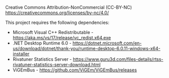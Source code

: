 Creative Commons Attribution-NonCommercial (CC-BY-NC)
https://creativecommons.org/licenses/by-nc/4.0/

This project requires the following dependencies:
- Microsoft Visual C++ Redistributable - https://aka.ms/vs/17/release/vc_redist.x64.exe
- .NET Desktop Runtime 6.0 - https://dotnet.microsoft.com/en-us/download/dotnet/thank-you/runtime-desktop-6.0.11-windows-x64-installer
- Rivatuner Statistics Server - https://www.guru3d.com/files-details/rtss-rivatuner-statistics-server-download.html
- ViGEmBus - https://github.com/ViGEm/ViGEmBus/releases
